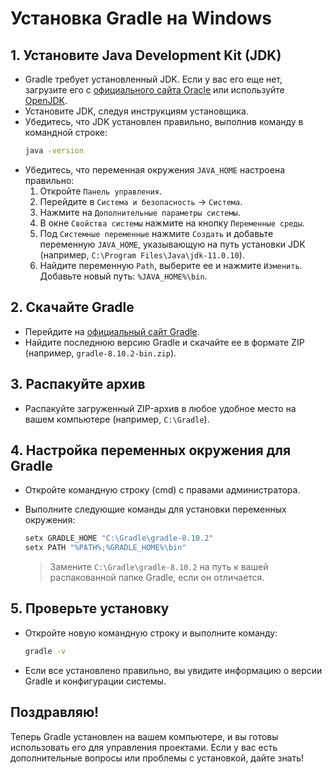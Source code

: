 # Установка Gradle на Windows

## 1. Установите Java Development Kit (JDK)
- Gradle требует установленный JDK. Если у вас его еще нет, загрузите его с [официального сайта Oracle](https://www.oracle.com/java/technologies/javase-jdk11-downloads.html) или используйте [OpenJDK](https://openjdk.java.net/install/).
- Установите JDK, следуя инструкциям установщика.
- Убедитесь, что JDK установлен правильно, выполнив команду в командной строке:
    ```bash
    java -version
    ```
- Убедитесь, что переменная окружения `JAVA_HOME` настроена правильно:
  1. Откройте `Панель управления`.
  2. Перейдите в `Система и безопасность` -> `Система`.
  3. Нажмите на `Дополнительные параметры системы`.
  4. В окне `Свойства системы` нажмите на кнопку `Переменные среды`.
  5. Под `Системные переменные` нажмите `Создать` и добавьте переменную `JAVA_HOME`, указывающую на путь установки JDK (например, `C:\Program Files\Java\jdk-11.0.10`).
  6. Найдите переменную `Path`, выберите ее и нажмите `Изменить`. Добавьте новый путь: `%JAVA_HOME%\bin`.

## 2. Скачайте Gradle
- Перейдите на [официальный сайт Gradle](https://gradle.org/releases/).
- Найдите последнюю версию Gradle и скачайте ее в формате ZIP (например, `gradle-8.10.2-bin.zip`).

## 3. Распакуйте архив
- Распакуйте загруженный ZIP-архив в любое удобное место на вашем компьютере (например, `C:\Gradle`).

## 4. Настройка переменных окружения для Gradle
- Откройте командную строку (cmd) с правами администратора.
- Выполните следующие команды для установки переменных окружения:

    ```bash
    setx GRADLE_HOME "C:\Gradle\gradle-8.10.2"
    setx PATH "%PATH%;%GRADLE_HOME%\bin"
    ```

  > Замените `C:\Gradle\gradle-8.10.2` на путь к вашей распакованной папке Gradle, если он отличается.

## 5. Проверьте установку
- Откройте новую командную строку и выполните команду:
    ```bash
    gradle -v
    ```
- Если все установлено правильно, вы увидите информацию о версии Gradle и конфигурации системы.

## Поздравляю!
Теперь Gradle установлен на вашем компьютере, и вы готовы использовать его для управления проектами. Если у вас есть дополнительные вопросы или проблемы с установкой, дайте знать!
